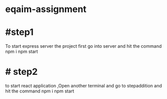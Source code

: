 # eqaim-assignment
# #step1
To start express server the project first go into server and hit the command 
npm i 
npm start
# # step2
to start react application ,Open another terminal and go to stepaddition and hit the command 
npm i 
npm start 
